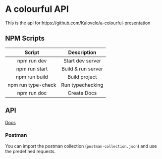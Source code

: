 # A colourful API

This is the api for https://github.com/Kalovelo/a-colourful-presentation


## NPM Scripts

|       Script       |    Description     |
| :----------------: | :----------------: |
|    npm run dev     |  Start dev server  |
|   npm run start    | Build & run server |
|   npm run build    |   Build project    |
| npm run type-check |  Run typechecking  |
|    npm run doc     |    Create Docs     |

## API 
<a href="./api.md"> Docs </a> 

### Postman

You can import the postman collection (`postman-collection.json`) and use the predefined requests.